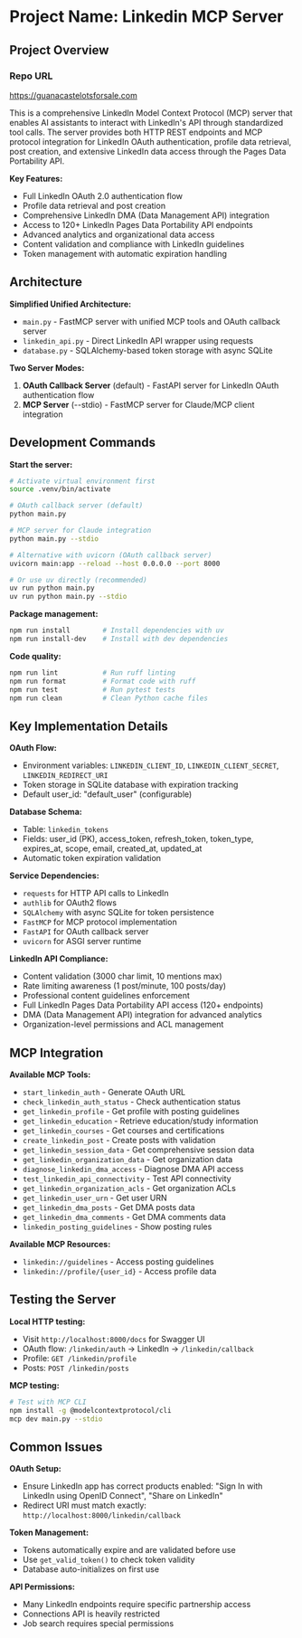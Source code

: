 # Project Name: Linkedin MCP Server

## Project Overview

### Repo URL
https://guanacastelotsforsale.com

This is a comprehensive LinkedIn Model Context Protocol (MCP) server that enables AI assistants to interact with LinkedIn's API through standardized tool calls. The server provides both HTTP REST endpoints and MCP protocol integration for LinkedIn OAuth authentication, profile data retrieval, post creation, and extensive LinkedIn data access through the Pages Data Portability API.

**Key Features:**
- Full LinkedIn OAuth 2.0 authentication flow
- Profile data retrieval and post creation
- Comprehensive LinkedIn DMA (Data Management API) integration
- Access to 120+ LinkedIn Pages Data Portability API endpoints
- Advanced analytics and organizational data access
- Content validation and compliance with LinkedIn guidelines
- Token management with automatic expiration handling

## Architecture

**Simplified Unified Architecture:**
- `main.py` - FastMCP server with unified MCP tools and OAuth callback server
- `linkedin_api.py` - Direct LinkedIn API wrapper using requests
- `database.py` - SQLAlchemy-based token storage with async SQLite

**Two Server Modes:**
1. **OAuth Callback Server** (default) - FastAPI server for LinkedIn OAuth authentication flow
2. **MCP Server** (--stdio) - FastMCP server for Claude/MCP client integration

## Development Commands

**Start the server:**
```bash
# Activate virtual environment first
source .venv/bin/activate

# OAuth callback server (default)
python main.py

# MCP server for Claude integration
python main.py --stdio

# Alternative with uvicorn (OAuth callback server)
uvicorn main:app --reload --host 0.0.0.0 --port 8000

# Or use uv directly (recommended)
uv run python main.py
uv run python main.py --stdio
```

**Package management:**
```bash
npm run install        # Install dependencies with uv
npm run install-dev    # Install with dev dependencies
```

**Code quality:**
```bash
npm run lint           # Run ruff linting
npm run format         # Format code with ruff
npm run test           # Run pytest tests
npm run clean          # Clean Python cache files
```

## Key Implementation Details

**OAuth Flow:**
- Environment variables: `LINKEDIN_CLIENT_ID`, `LINKEDIN_CLIENT_SECRET`, `LINKEDIN_REDIRECT_URI`
- Token storage in SQLite database with expiration tracking
- Default user_id: "default_user" (configurable)

**Database Schema:**
- Table: `linkedin_tokens`
- Fields: user_id (PK), access_token, refresh_token, token_type, expires_at, scope, email, created_at, updated_at
- Automatic token expiration validation

**Service Dependencies:**
- `requests` for HTTP API calls to LinkedIn
- `authlib` for OAuth2 flows
- `SQLAlchemy` with async SQLite for token persistence
- `FastMCP` for MCP protocol implementation
- `FastAPI` for OAuth callback server
- `uvicorn` for ASGI server runtime

**LinkedIn API Compliance:**
- Content validation (3000 char limit, 10 mentions max)
- Rate limiting awareness (1 post/minute, 100 posts/day)
- Professional content guidelines enforcement
- Full LinkedIn Pages Data Portability API access (120+ endpoints)
- DMA (Data Management API) integration for advanced analytics
- Organization-level permissions and ACL management

## MCP Integration

**Available MCP Tools:**
- `start_linkedin_auth` - Generate OAuth URL
- `check_linkedin_auth_status` - Check authentication status
- `get_linkedin_profile` - Get profile with posting guidelines
- `get_linkedin_education` - Retrieve education/study information
- `get_linkedin_courses` - Get courses and certifications
- `create_linkedin_post` - Create posts with validation
- `get_linkedin_session_data` - Get comprehensive session data
- `get_linkedin_organization_data` - Get organization data
- `diagnose_linkedin_dma_access` - Diagnose DMA API access
- `test_linkedin_api_connectivity` - Test API connectivity
- `get_linkedin_organization_acls` - Get organization ACLs
- `get_linkedin_user_urn` - Get user URN
- `get_linkedin_dma_posts` - Get DMA posts data
- `get_linkedin_dma_comments` - Get DMA comments data
- `linkedin_posting_guidelines` - Show posting rules

**Available MCP Resources:**
- `linkedin://guidelines` - Access posting guidelines
- `linkedin://profile/{user_id}` - Access profile data

## Testing the Server

**Local HTTP testing:**
- Visit `http://localhost:8000/docs` for Swagger UI
- OAuth flow: `/linkedin/auth` → LinkedIn → `/linkedin/callback`
- Profile: `GET /linkedin/profile`
- Posts: `POST /linkedin/posts`

**MCP testing:**
```bash
# Test with MCP CLI
npm install -g @modelcontextprotocol/cli
mcp dev main.py --stdio
```

## Common Issues

**OAuth Setup:**
- Ensure LinkedIn app has correct products enabled: "Sign In with LinkedIn using OpenID Connect", "Share on LinkedIn"
- Redirect URI must match exactly: `http://localhost:8000/linkedin/callback`

**Token Management:**
- Tokens automatically expire and are validated before use
- Use `get_valid_token()` to check token validity
- Database auto-initializes on first use

**API Permissions:**
- Many LinkedIn endpoints require specific partnership access
- Connections API is heavily restricted
- Job search requires special permissions
